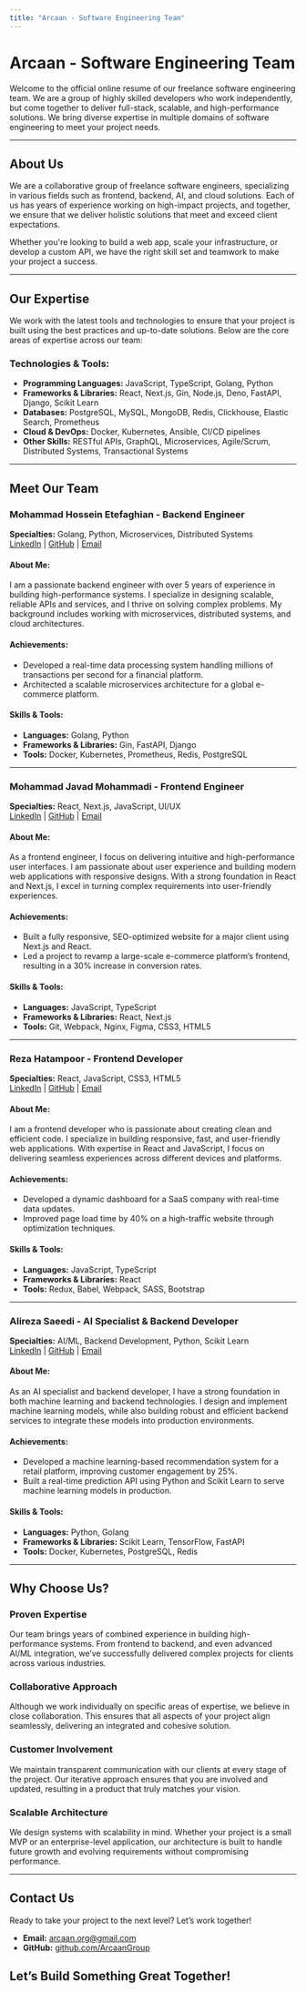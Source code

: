 ```yaml
---
title: "Arcaan - Software Engineering Team"
---
```


<head>
  <link rel="stylesheet" type="text/css" href="css/style.css">
  <link rel="icon" href="images/favicon.ico" type="image/x-icon">
  <link rel="shortcut icon" href="images/favicon.ico" type="image/x-icon">

</head>

# **Arcaan - Software Engineering Team**

Welcome to the official online resume of our freelance software engineering team. We are a group of highly skilled developers who work independently, but come together to deliver full-stack, scalable, and high-performance solutions. We bring diverse expertise in multiple domains of software engineering to meet your project needs.

---

## **About Us**

We are a collaborative group of freelance software engineers, specializing in various fields such as frontend, backend, AI, and cloud solutions. Each of us has years of experience working on high-impact projects, and together, we ensure that we deliver holistic solutions that meet and exceed client expectations.

Whether you're looking to build a web app, scale your infrastructure, or develop a custom API, we have the right skill set and teamwork to make your project a success.

---

## **Our Expertise**

We work with the latest tools and technologies to ensure that your project is built using the best practices and up-to-date solutions. Below are the core areas of expertise across our team:

### **Technologies & Tools:**

- **Programming Languages:** JavaScript, TypeScript, Golang, Python
- **Frameworks & Libraries:** React, Next.js, Gin, Node.js, Deno, FastAPI, Django, Scikit Learn
- **Databases:** PostgreSQL, MySQL, MongoDB, Redis, Clickhouse, Elastic Search, Prometheus
- **Cloud & DevOps:** Docker, Kubernetes, Ansible, CI/CD pipelines
- **Other Skills:** RESTful APIs, GraphQL, Microservices, Agile/Scrum, Distributed Systems, Transactional Systems

---

## **Meet Our Team**

### **Mohammad Hossein Etefaghian** - Backend Engineer

**Specialties:** Golang, Python, Microservices, Distributed Systems  
[LinkedIn](#) | [GitHub](#) | [Email](mailto:email@example.com)

#### **About Me:**

I am a passionate backend engineer with over 5 years of experience in building high-performance systems. I specialize in designing scalable, reliable APIs and services, and I thrive on solving complex problems. My background includes working with microservices, distributed systems, and cloud architectures.

#### **Achievements:**

- Developed a real-time data processing system handling millions of transactions per second for a financial platform.
- Architected a scalable microservices architecture for a global e-commerce platform.

#### **Skills & Tools:**

- **Languages:** Golang, Python
- **Frameworks & Libraries:** Gin, FastAPI, Django
- **Tools:** Docker, Kubernetes, Prometheus, Redis, PostgreSQL

---

### **Mohammad Javad Mohammadi** - Frontend Engineer

**Specialties:** React, Next.js, JavaScript, UI/UX  
[LinkedIn](#) | [GitHub](#) | [Email](mailto:email@example.com)

#### **About Me:**

As a frontend engineer, I focus on delivering intuitive and high-performance user interfaces. I am passionate about user experience and building modern web applications with responsive designs. With a strong foundation in React and Next.js, I excel in turning complex requirements into user-friendly experiences.

#### **Achievements:**

- Built a fully responsive, SEO-optimized website for a major client using Next.js and React.
- Led a project to revamp a large-scale e-commerce platform’s frontend, resulting in a 30% increase in conversion rates.

#### **Skills & Tools:**

- **Languages:** JavaScript, TypeScript
- **Frameworks & Libraries:** React, Next.js
- **Tools:** Git, Webpack, Nginx, Figma, CSS3, HTML5

---

### **Reza Hatampoor** - Frontend Developer

**Specialties:** React, JavaScript, CSS3, HTML5  
[LinkedIn](#) | [GitHub](#) | [Email](mailto:email@example.com)

#### **About Me:**

I am a frontend developer who is passionate about creating clean and efficient code. I specialize in building responsive, fast, and user-friendly web applications. With expertise in React and JavaScript, I focus on delivering seamless experiences across different devices and platforms.

#### **Achievements:**

- Developed a dynamic dashboard for a SaaS company with real-time data updates.
- Improved page load time by 40% on a high-traffic website through optimization techniques.

#### **Skills & Tools:**

- **Languages:** JavaScript, TypeScript
- **Frameworks & Libraries:** React
- **Tools:** Redux, Babel, Webpack, SASS, Bootstrap

---

### **Alireza Saeedi** - AI Specialist & Backend Developer

**Specialties:** AI/ML, Backend Development, Python, Scikit Learn  
[LinkedIn](#) | [GitHub](#) | [Email](mailto:email@example.com)

#### **About Me:**

As an AI specialist and backend developer, I have a strong foundation in both machine learning and backend technologies. I design and implement machine learning models, while also building robust and efficient backend services to integrate these models into production environments.

#### **Achievements:**

- Developed a machine learning-based recommendation system for a retail platform, improving customer engagement by 25%.
- Built a real-time prediction API using Python and Scikit Learn to serve machine learning models in production.

#### **Skills & Tools:**

- **Languages:** Python, Golang
- **Frameworks & Libraries:** Scikit Learn, TensorFlow, FastAPI
- **Tools:** Docker, Kubernetes, PostgreSQL, Redis

---

## **Why Choose Us?**

### **Proven Expertise**

Our team brings years of combined experience in building high-performance systems. From frontend to backend, and even advanced AI/ML integration, we’ve successfully delivered complex projects for clients across various industries.

### **Collaborative Approach**

Although we work individually on specific areas of expertise, we believe in close collaboration. This ensures that all aspects of your project align seamlessly, delivering an integrated and cohesive solution.

### **Customer Involvement**

We maintain transparent communication with our clients at every stage of the project. Our iterative approach ensures that you are involved and updated, resulting in a product that truly matches your vision.

### **Scalable Architecture**

We design systems with scalability in mind. Whether your project is a small MVP or an enterprise-level application, our architecture is built to handle future growth and evolving requirements without compromising performance.

---

## **Contact Us**

Ready to take your project to the next level? Let’s work together!

- **Email:** [arcaan.org@gmail.com](arcaan.org@gmail.com)
- **GitHub:** [github.com/ArcaanGroup](https://github.com/ArcaanGroup)

## **Let’s Build Something Great Together!**

